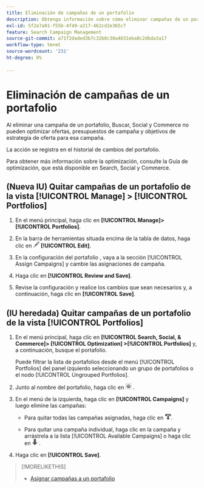 ```yaml
---
title: Eliminación de campañas de un portafolio
description: Obtenga información sobre cómo eliminar campañas de un portafolio.
exl-id: 5f2e7a01-f55b-4f49-a217-462cd2e365c7
feature: Search Campaign Management
source-git-commit: a71f2daded3b7c32b8c30a4631eba8c2dbda3a17
workflow-type: tm+mt
source-wordcount: '231'
ht-degree: 0%

---
```


# Eliminación de campañas de un portafolio

Al eliminar una campaña de un portafolio, Buscar, Social y Commerce no pueden optimizar ofertas, presupuestos de campaña y objetivos de estrategia de oferta para esa campaña.

La acción se registra en el historial de cambios del portafolio.

Para obtener más información sobre la optimización, consulte la Guía de optimización, que está disponible en Search, Social y Commerce.

## (Nueva IU) Quitar campañas de un portafolio de la vista [!UICONTROL Manage] > [!UICONTROL Portfolios]

1. En el menú principal, haga clic en **[!UICONTROL Manage]>[!UICONTROL Portfolios]**.

1. En la barra de herramientas situada encima de la tabla de datos, haga clic en ![Editar](/help/search-social-commerce/assets/edit.png "Editar") **[!UICONTROL Edit]**.

1. En la configuración del portafolio <!--[portfolio settings](/help/search-social-commerce/beta-ui/manage/portfolios/portfolio-settings.md)-->, vaya a la sección [!UICONTROL Assign Campaigns] y cambie las asignaciones de campaña.

1. Haga clic en **[!UICONTROL Review and Save]**.

1. Revise la configuración y realice los cambios que sean necesarios y, a continuación, haga clic en **[!UICONTROL Save]**.

## (IU heredada) Quitar campañas de un portafolio de la vista [!UICONTROL Portfolios]

1. En el menú principal, haga clic en **[!UICONTROL Search, Social, & Commerce]> [!UICONTROL Optimization] >[!UICONTROL Portfolios]** y, a continuación, busque el portafolio.

   Puede filtrar la lista de portafolios desde el menú [!UICONTROL Portfolios] del panel izquierdo seleccionando un grupo de portafolios o el nodo [!UICONTROL Ungrouped Portfolios].

1. Junto al nombre del portafolio, haga clic en ![botón Ver/editar configuración](/help/search-social-commerce/assets/settings.png "botón Ver/editar configuración") .

1. En el menú de la izquierda, haga clic en **[!UICONTROL Campaigns]** y luego elimine las campañas:

   * Para quitar todas las campañas asignadas, haga clic en ![Quitar todas las campañas del portafolio](/help/search-social-commerce/assets/arrow-remove-all.png "Quitar todas las campañas del portafolio").

   * Para quitar una campaña individual, haga clic en la campaña y arrástrela a la lista [!UICONTROL Available Campaigns] o haga clic en ![Quitar campaña del portafolio](/help/search-social-commerce/assets/arrow-remove.png "Quitar campaña del portafolio") .

1. Haga clic en **[!UICONTROL Save]**.

>[!MORELIKETHIS]
>
>* [Asignar campañas a un portafolio](/help/search-social-commerce/campaign-management/campaign-assign-to-portfolio.md)
